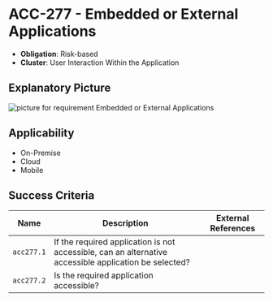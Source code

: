 # ACC-277 - Embedded or External Applications

- **Obligation**: Risk-based
- **Cluster**: User Interaction Within the Application


## Explanatory Picture
![picture for requirement Embedded or External Applications](../../pictures/acc277-eyecatcher.png "picture for requirement Embedded or External Applications")




## Applicability

- On-Premise
- Cloud
- Mobile



## Success Criteria

| Name | Description | External References |
| ----- | ---------- | ------------------- |
| `acc277.1` | If the required application is not accessible, can an alternative accessible application be selected?  | |
| `acc277.2` | Is the required application accessible? | |


